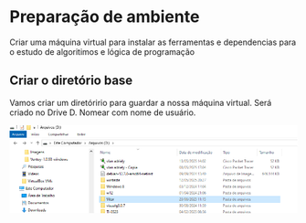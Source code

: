 # Preparação de ambiente
Criar uma máquina virtual para instalar as ferramentas e dependencias para o estudo de algoritimos e lógica de programação
## Criar o diretório base
Vamos criar um diretóririo para guardar a nossa máquina virtual. Será criado no Drive D. Nomear com nome de usuário.

<img src="criar-diretorio-d.png">